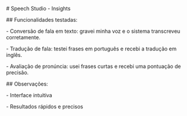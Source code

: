 \# Speech Studio - Insights



\## Funcionalidades testadas:

\- Conversão de fala em texto: gravei minha voz e o sistema transcreveu corretamente.

\- Tradução de fala: testei frases em português e recebi a tradução em inglês.

\- Avaliação de pronúncia: usei frases curtas e recebi uma pontuação de precisão.



\## Observações:

\- Interface intuitiva

\- Resultados rápidos e precisos

